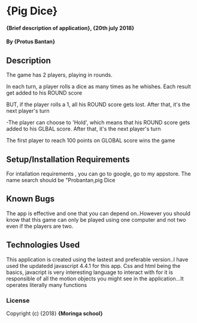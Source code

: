 # {Pig Dice}
#### {Brief description of application}, {20th july 2018}
#### By **{Protus Bantan}**
## Description
The game has 2 players, playing in rounds.

 In each turn, a player rolls a dice as many times as he whishes. 
Each result get added to his ROUND score

BUT, if the player rolls a 1, all his ROUND score gets lost. 
After that, it's the next player's turn

-The player can choose to 'Hold', which means that his ROUND 
score gets added to his GLBAL score. After that, 
it's the next player's turn

 The first player to reach 100 points on GLOBAL score wins the game 
## Setup/Installation Requirements
For intallation requirements , you can go to google, go to my appstore. The name search should be "Probantan,pig Dice
## Known Bugs
The app is effective and one that you can depend on..However you should know that this game can only be played using  one computer and not two even if the players are two. 
## Technologies Used
 This application is created using the lastest and preferable version..I have used the updatedd javascript 4.4.1 for this app. Css and html being the basics, javacript is very interesting language to interact with for it is responsible of all the motion objects you might see in the application...It operates literally many functions

### License

Copyright (c) {2018} **{Moringa school}**

  